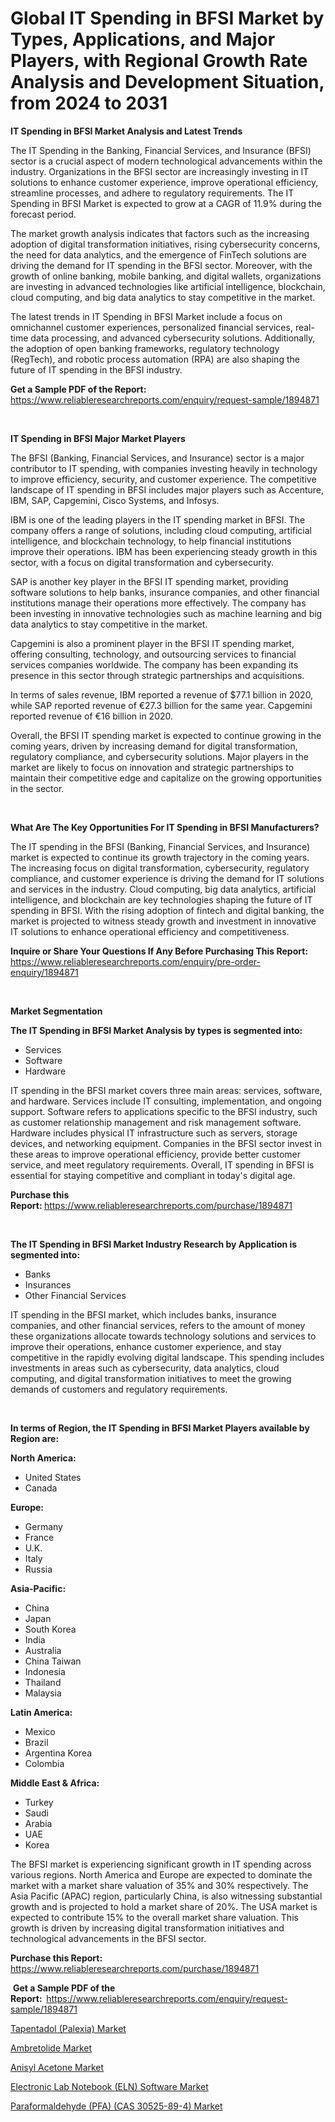 <p><h1>Global IT Spending in BFSI Market by Types, Applications, and Major Players, with Regional Growth Rate Analysis and Development Situation, from 2024 to 2031</h1></p><p><strong>IT Spending in BFSI Market Analysis and Latest Trends</strong></p>
<p><p>The IT Spending in the Banking, Financial Services, and Insurance (BFSI) sector is a crucial aspect of modern technological advancements within the industry. Organizations in the BFSI sector are increasingly investing in IT solutions to enhance customer experience, improve operational efficiency, streamline processes, and adhere to regulatory requirements. The IT Spending in BFSI Market is expected to grow at a CAGR of 11.9% during the forecast period.</p><p>The market growth analysis indicates that factors such as the increasing adoption of digital transformation initiatives, rising cybersecurity concerns, the need for data analytics, and the emergence of FinTech solutions are driving the demand for IT spending in the BFSI sector. Moreover, with the growth of online banking, mobile banking, and digital wallets, organizations are investing in advanced technologies like artificial intelligence, blockchain, cloud computing, and big data analytics to stay competitive in the market.</p><p>The latest trends in IT Spending in BFSI Market include a focus on omnichannel customer experiences, personalized financial services, real-time data processing, and advanced cybersecurity solutions. Additionally, the adoption of open banking frameworks, regulatory technology (RegTech), and robotic process automation (RPA) are also shaping the future of IT spending in the BFSI industry.</p></p>
<p><strong>Get a Sample PDF of the Report:&nbsp;</strong> <a href="https://www.reliableresearchreports.com/enquiry/request-sample/1894871">https://www.reliableresearchreports.com/enquiry/request-sample/1894871</a></p>
<p>&nbsp;</p>
<p><strong>IT Spending in BFSI Major Market Players</strong></p>
<p><p>The BFSI (Banking, Financial Services, and Insurance) sector is a major contributor to IT spending, with companies investing heavily in technology to improve efficiency, security, and customer experience. The competitive landscape of IT spending in BFSI includes major players such as Accenture, IBM, SAP, Capgemini, Cisco Systems, and Infosys.</p><p>IBM is one of the leading players in the IT spending market in BFSI. The company offers a range of solutions, including cloud computing, artificial intelligence, and blockchain technology, to help financial institutions improve their operations. IBM has been experiencing steady growth in this sector, with a focus on digital transformation and cybersecurity.</p><p>SAP is another key player in the BFSI IT spending market, providing software solutions to help banks, insurance companies, and other financial institutions manage their operations more effectively. The company has been investing in innovative technologies such as machine learning and big data analytics to stay competitive in the market.</p><p>Capgemini is also a prominent player in the BFSI IT spending market, offering consulting, technology, and outsourcing services to financial services companies worldwide. The company has been expanding its presence in this sector through strategic partnerships and acquisitions.</p><p>In terms of sales revenue, IBM reported a revenue of $77.1 billion in 2020, while SAP reported revenue of €27.3 billion for the same year. Capgemini reported revenue of €16 billion in 2020.</p><p>Overall, the BFSI IT spending market is expected to continue growing in the coming years, driven by increasing demand for digital transformation, regulatory compliance, and cybersecurity solutions. Major players in the market are likely to focus on innovation and strategic partnerships to maintain their competitive edge and capitalize on the growing opportunities in the sector.</p></p>
<p>&nbsp;</p>
<p><strong>What Are The Key Opportunities For IT Spending in BFSI Manufacturers?</strong></p>
<p><p>The IT spending in the BFSI (Banking, Financial Services, and Insurance) market is expected to continue its growth trajectory in the coming years. The increasing focus on digital transformation, cybersecurity, regulatory compliance, and customer experience is driving the demand for IT solutions and services in the industry. Cloud computing, big data analytics, artificial intelligence, and blockchain are key technologies shaping the future of IT spending in BFSI. With the rising adoption of fintech and digital banking, the market is projected to witness steady growth and investment in innovative IT solutions to enhance operational efficiency and competitiveness.</p></p>
<p><strong>Inquire or Share Your Questions If Any Before Purchasing This Report:</strong> <a href="https://www.reliableresearchreports.com/enquiry/pre-order-enquiry/1894871">https://www.reliableresearchreports.com/enquiry/pre-order-enquiry/1894871</a></p>
<p>&nbsp;</p>
<p><strong>Market Segmentation</strong></p>
<p><strong>The IT Spending in BFSI Market Analysis by types is segmented into:</strong></p>
<p><ul><li>Services</li><li>Software</li><li>Hardware</li></ul></p>
<p><p>IT spending in the BFSI market covers three main areas: services, software, and hardware. Services include IT consulting, implementation, and ongoing support. Software refers to applications specific to the BFSI industry, such as customer relationship management and risk management software. Hardware includes physical IT infrastructure such as servers, storage devices, and networking equipment. Companies in the BFSI sector invest in these areas to improve operational efficiency, provide better customer service, and meet regulatory requirements. Overall, IT spending in BFSI is essential for staying competitive and compliant in today's digital age.</p></p>
<p><strong>Purchase this Report:&nbsp;</strong><a href="https://www.reliableresearchreports.com/purchase/1894871">https://www.reliableresearchreports.com/purchase/1894871</a></p>
<p>&nbsp;</p>
<p><strong>The IT Spending in BFSI Market Industry Research by Application is segmented into:</strong></p>
<p><ul><li>Banks</li><li>Insurances</li><li>Other Financial Services</li></ul></p>
<p><p>IT spending in the BFSI market, which includes banks, insurance companies, and other financial services, refers to the amount of money these organizations allocate towards technology solutions and services to improve their operations, enhance customer experience, and stay competitive in the rapidly evolving digital landscape. This spending includes investments in areas such as cybersecurity, data analytics, cloud computing, and digital transformation initiatives to meet the growing demands of customers and regulatory requirements.</p></p>
<p>&nbsp;</p>
<p><strong>In terms of Region, the IT Spending in BFSI Market Players available by Region are:</strong></p>
<p>
    <p> <strong> North America: </strong>
        <ul>
            <li>United States</li>
            <li>Canada</li>
        </ul>
        </p> 
    <p> <strong> Europe: </strong>
        <ul>
            <li>Germany</li>
            <li>France</li>
            <li>U.K.</li>
            <li>Italy</li>
            <li>Russia</li>
        </ul>
        </p> 
    <p> <strong> Asia-Pacific: </strong>
        <ul>
            <li>China</li>
            <li>Japan</li>
            <li>South Korea</li>
            <li>India</li>
            <li>Australia</li>
            <li>China Taiwan</li>
            <li>Indonesia</li>
            <li>Thailand</li>
            <li>Malaysia</li>
        </ul>
        </p> 
    <p> <strong> Latin America: </strong>
        <ul>
            <li>Mexico</li>
            <li>Brazil</li>
            <li>Argentina Korea</li>
            <li>Colombia</li>
        </ul>
        </p> 
    <p> <strong> Middle East & Africa: </strong>
        <ul>
            <li>Turkey</li>
            <li>Saudi</li>
            <li>Arabia</li>
            <li>UAE</li>
            <li>Korea</li>
        </ul>
    </p>
    </p>
<p><p>The BFSI market is experiencing significant growth in IT spending across various regions. North America and Europe are expected to dominate the market with a market share valuation of 35% and 30% respectively. The Asia Pacific (APAC) region, particularly China, is also witnessing substantial growth and is projected to hold a market share of 20%. The USA market is expected to contribute 15% to the overall market share valuation. This growth is driven by increasing digital transformation initiatives and technological advancements in the BFSI sector.</p></p>
<p><strong>Purchase this Report: </strong><a href="https://www.reliableresearchreports.com/purchase/1894871">https://www.reliableresearchreports.com/purchase/1894871</a></p>
<p>&nbsp;<strong>Get a Sample PDF of the Report:&nbsp;&nbsp;</strong><a href="https://www.reliableresearchreports.com/enquiry/request-sample/1894871">https://www.reliableresearchreports.com/enquiry/request-sample/1894871</a></p>
<p><strong></strong></p>
<p><p><a href="https://metal-farmhouse-e95.notion.site/Tapentadol-Palexia-Market-Offers-Provide-Insightful-Data-for-the-Time-Period-from-2024-to-2031-and-1b265ca680454ab99ff4049734961bb7">Tapentadol (Palexia) Market</a></p><p><a href="https://view.publitas.com/reportprime-1/global-ambretolide-market-size-and-market-trends-insights-and-projections-from-2024-to-2031/">Ambretolide Market</a></p><p><a href="https://view.publitas.com/reportprime-1/anisyl-acetone-market-size-share-trends-analysis-report-by-application-regional-outlook-competitive-strategies-and-segment-forecasts-2024-2031/">Anisyl Acetone Market</a></p><p><a href="https://github.com/gamblestampleyjenny50m5sl6/Market-Research-Report-List-1/blob/main/electronic-lab-notebook-eln-software-market.md">Electronic Lab Notebook (ELN) Software Market</a></p><p><a href="https://extreme-scabiosa-c81.notion.site/Paraformaldehyde-PFA-CAS-30525-89-4-Market-Centers-on-Aspects-such-as-Market-Growth-Market-Shar-0761bb33983f492ea3408f5205cfe89c">Paraformaldehyde (PFA) (CAS 30525-89-4) Market</a></p></p>